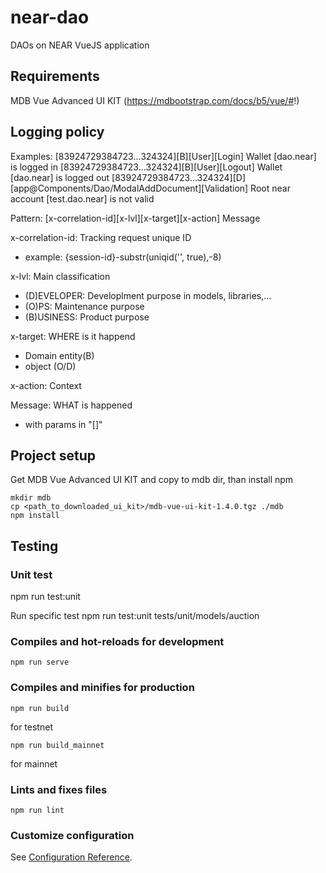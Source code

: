# near-dao
DAOs on NEAR
VueJS application

## Requirements
MDB Vue Advanced UI KIT (https://mdbootstrap.com/docs/b5/vue/#!)

## Logging policy
Examples:
[83924729384723...324324][B][User][Login] Wallet [dao.near] is logged in
[83924729384723...324324][B][User][Logout] Wallet [dao.near] is logged out
[83924729384723...324324][D][app@Components/Dao/ModalAddDocument][Validation] Root near account [test.dao.near] is not valid

Pattern:
[x-correlation-id][x-lvl][x-target][x-action] Message


x-correlation-id: Tracking request unique ID
- example: {session-id}-substr(uniqid('', true),-8)

x-lvl: Main classification
- (D)EVELOPER: Developlment purpose in models, libraries,...
- (O)PS: Maintenance purpose
- (B)USINESS: Product purpose

x-target: WHERE is it happend
- Domain entity(B)
- object (O/D) 

x-action: Context

Message: WHAT is happened
- with params in "[]"


## Project setup
Get MDB Vue Advanced UI KIT and copy to mdb dir, than install npm
```
mkdir mdb
cp <path_to_downloaded_ui_kit>/mdb-vue-ui-kit-1.4.0.tgz ./mdb
npm install
```

## Testing

### Unit test
npm run test:unit

Run specific test
npm run test:unit tests/unit/models/auction

### Compiles and hot-reloads for development
```
npm run serve
```

### Compiles and minifies for production
```
npm run build
```
for testnet
```
npm run build_mainnet
```
for mainnet

### Lints and fixes files
```
npm run lint
```

### Customize configuration
See [Configuration Reference](https://cli.vuejs.org/config/).